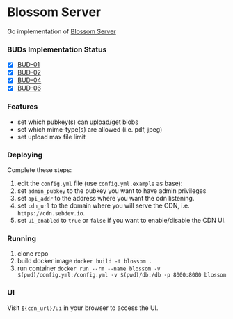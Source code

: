 # Blossom Server

Go implementation of [Blossom Server](https://github.com/hzrd149/blossom/blob/master/Server.md)

### BUDs Implementation Status

- [x] [BUD-01](https://github.com/hzrd149/blossom/blob/master/buds/01.md)
- [x] [BUD-02](https://github.com/hzrd149/blossom/blob/master/buds/02.md)
- [x] [BUD-04](https://github.com/hzrd149/blossom/blob/master/buds/04.md)
- [x] [BUD-06](https://github.com/hzrd149/blossom/blob/master/buds/06.md)

### Features

- set which pubkey(s) can upload/get blobs
- set which mime-type(s) are allowed (i.e. pdf, jpeg)
- set upload max file limit

### Deploying

Complete these steps:

1. edit the `config.yml` file (use `config.yml.example` as base):
2. set `admin_pubkey` to the pubkey you want to have admin privileges
3. set `api_addr` to the address where you want the cdn listening.
4. set `cdn_url` to the domain where you will serve the CDN, i.e. `https://cdn.sebdev.io`.
5. set `ui_enabled` to `true` or `false` if you want to enable/disable the CDN UI.

### Running

1. clone repo
2. build docker image `docker build -t blossom .`
3. run container `docker run --rm --name blossom -v $(pwd)/config.yml:/config.yml -v $(pwd)/db:/db -p 8000:8000 blossom`

### UI

Visit `${cdn_url}/ui` in your browser to access the UI.
